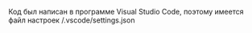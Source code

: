 Код был написан в программе Visual Studio Code, поэтому имеется файл настроек /.vscode/settings.json

